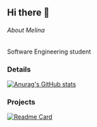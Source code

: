 ## Hi there 👋

###### About Melina
Software Engineering student

### Details
[![Anurag's GitHub stats](httpsgithub-readme-stats.vercel.app/api?username=melrvg&show_icons=true&theme=dark)](httpsgithub.comanuraghazragithub-readme-stats)

### Projects

[![Readme Card](httpsgithub-readme-stats.vercel.appapipinusername=githubjavascriptebac&repo=variavel&theme=dark)](httpsgithub.comanuraghazragithub-readme-stats)

